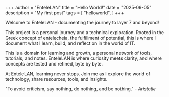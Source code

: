 +++
author = "EnteleLAN"
title = "Hello World!"
date = "2025-09-05"
description = "My first post"
tags = [
    "helloworld",
]
+++

Welcome to EnteleLAN - documenting the journey to layer 7 and beyond!

This project is a personal journey and a technical exploration. Rooted in the Greek concept of entelecheia, the fulfillment of potential, this is where I document what I learn, build, and reflect on in the world of IT.

This is a domain for learning and growth, a personal network of tools, tutorials, and notes. EnteleLAN is where curiosity meets clarity, and where concepts are tested and refined, byte by byte.

At EnteleLAN, learning never stops. Join me as I explore the world of technology, share resources, tools, and insights.

"To avoid criticism, say nothing, do nothing, and be nothing." - *Aristotle*